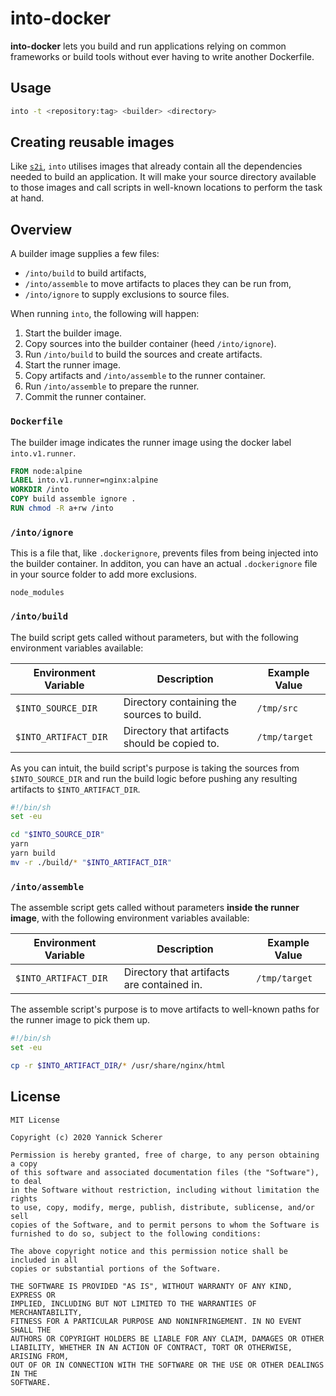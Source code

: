 # into-docker

**into-docker** lets you build and run applications relying on common frameworks
or build tools without ever having to write another Dockerfile.

## Usage

```sh
into -t <repository:tag> <builder> <directory>
```

## Creating reusable images

Like [`s2i`][s2i], `into` utilises images that already contain all the
dependencies needed to build an application. It will make your source directory
available to those images and call scripts in well-known locations to perform
the task at hand.

[s2i]: https://github.com/openshift/source-to-image

## Overview

A builder image supplies a few files:

- `/into/build` to build artifacts,
- `/into/assemble` to move artifacts to places they can be run from,
- `/into/ignore` to supply exclusions to source files.

When running `into`, the following will happen:

1. Start the builder image.
2. Copy sources into the builder container (heed `/into/ignore`).
3. Run `/into/build` to build the sources and create artifacts.
4. Start the runner image.
5. Copy artifacts and `/into/assemble` to the runner container.
6. Run `/into/assemble` to prepare the runner.
7. Commit the runner container.

### `Dockerfile`

The builder image indicates the runner image using the docker label
`into.v1.runner`.

```dockerfile
FROM node:alpine
LABEL into.v1.runner=nginx:alpine
WORKDIR /into
COPY build assemble ignore .
RUN chmod -R a+rw /into
```

### `/into/ignore`

This is a file that, like `.dockerignore`, prevents files from being injected
into the builder container. In additon, you can have an actual `.dockerignore`
file in your source folder to add more exclusions.

```dockerignore
node_modules
```

### `/into/build`

The build script gets called without parameters, but with the following
environment variables available:

| Environment Variable | Description                                   | Example Value |
| -------------------- | --------------------------------------------- | ------------- |
| `$INTO_SOURCE_DIR`   | Directory containing the sources to build.    | `/tmp/src`    |
| `$INTO_ARTIFACT_DIR` | Directory that artifacts should be copied to. | `/tmp/target` |

As you can intuit, the build script's purpose is taking the sources from
`$INTO_SOURCE_DIR` and run the build logic before pushing any resulting
artifacts to `$INTO_ARTIFACT_DIR`.

```sh
#!/bin/sh
set -eu

cd "$INTO_SOURCE_DIR"
yarn
yarn build
mv -r ./build/* "$INTO_ARTIFACT_DIR"
```

### `/into/assemble`

The assemble script gets called without parameters **inside the runner image**,
with the following environment variables available:

| Environment Variable | Description                                | Example Value |
| -------------------- | ------------------------------------------ | ------------- |
| `$INTO_ARTIFACT_DIR` | Directory that artifacts are contained in. | `/tmp/target` |

The assemble script's purpose is to move artifacts to well-known paths for the
runner image to pick them up.

```sh
#!/bin/sh
set -eu

cp -r $INTO_ARTIFACT_DIR/* /usr/share/nginx/html
```

## License

```
MIT License

Copyright (c) 2020 Yannick Scherer

Permission is hereby granted, free of charge, to any person obtaining a copy
of this software and associated documentation files (the "Software"), to deal
in the Software without restriction, including without limitation the rights
to use, copy, modify, merge, publish, distribute, sublicense, and/or sell
copies of the Software, and to permit persons to whom the Software is
furnished to do so, subject to the following conditions:

The above copyright notice and this permission notice shall be included in all
copies or substantial portions of the Software.

THE SOFTWARE IS PROVIDED "AS IS", WITHOUT WARRANTY OF ANY KIND, EXPRESS OR
IMPLIED, INCLUDING BUT NOT LIMITED TO THE WARRANTIES OF MERCHANTABILITY,
FITNESS FOR A PARTICULAR PURPOSE AND NONINFRINGEMENT. IN NO EVENT SHALL THE
AUTHORS OR COPYRIGHT HOLDERS BE LIABLE FOR ANY CLAIM, DAMAGES OR OTHER
LIABILITY, WHETHER IN AN ACTION OF CONTRACT, TORT OR OTHERWISE, ARISING FROM,
OUT OF OR IN CONNECTION WITH THE SOFTWARE OR THE USE OR OTHER DEALINGS IN THE
SOFTWARE.
```
